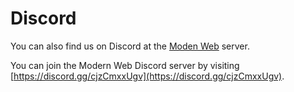 # Discord

You can also find us on Discord at the [Moden Web](https://discord.com/channels/944894512717770762/944894513162387497) server.

You can join the Modern Web Discord server by visiting [https://discord.gg/cjzCmxxUgv](https://discord.gg/cjzCmxxUgv).
